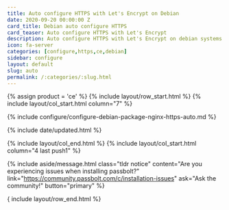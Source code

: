 ```yaml
---
title: Auto configure HTTPS with Let's Encrypt on Debian
date: 2020-09-20 00:00:00 Z
card_title: Debian auto configure HTTPS
card_teaser: Auto configure HTTPS with Let's Encrypt
description: Auto configure HTTPS with Let's Encrypt on debian systems
icon: fa-server
categories: [configure,https,ce,debian]
sidebar: configure
layout: default
slug: auto
permalink: /:categories/:slug.html
---
```


{% assign product = 'ce' %}
{% include layout/row_start.html %}
{% include layout/col_start.html column="7" %}

{% include configure/configure-debian-package-nginx-https-auto.md %}

{% include date/updated.html %}

{% include layout/col_end.html %}
{% include layout/col_start.html column="4 last push1" %}

{% include aside/message.html
    class="tldr notice"
    content="Are you experiencing issues when installing passbolt?"
    link="https://community.passbolt.com/c/installation-issues"
    ask="Ask the community!"
    button="primary"
%}

{ include layout/row_end.html %}
